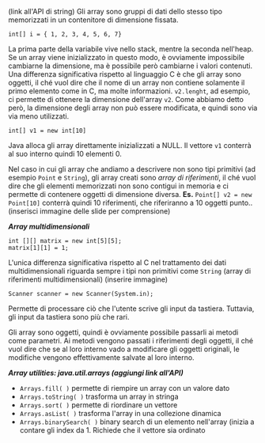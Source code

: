 (link all'API di string)
Gli array sono gruppi di dati dello stesso tipo memorizzati in un contenitore di dimensione fissata.
```
int[] i = { 1, 2, 3, 4, 5, 6, 7}
```
La prima parte della variabile vive nello stack, mentre la seconda nell'heap. Se un array viene inizializzato in questo modo, è ovviamente impossibile cambiarne la dimensione, ma è possibile però cambiarne i valori contenuti.
Una differenza significativa rispetto al linguaggio C è che gli array sono oggetti, il ché vuol dire che il nome di un array non contiene solamente il primo elemento come in C, ma molte informazioni.
``v2.lenght``, ad esempio, ci permette di ottenere la dimensione dell'array ``v2``. Come abbiamo detto però, la dimensione degli array non può essere modificata, e quindi sono via via meno utilizzati.

```
int[] v1 = new int[10]
```
Java alloca gli array direttamente inizializzati a NULL. Il vettore ``v1`` conterrà al suo interno quindi 10 elementi 0.

Nel caso in cui gli array che andiamo a descrivere non sono tipi primitivi (ad esempio ``Point`` e ``String``), gli array creati sono *array di riferimenti*, il ché vuol dire che gli elementi memorizzati non sono contigui in memoria e ci permette di contenere oggetti di dimensione diversa.
**Es.**
``Point[] v2 = new Point[10]`` conterrà quindi 10 riferimenti, che riferiranno a 10 oggetti punto..
(inserisci immagine delle slide per comprensione)

***Array multidimensionali***
```
int [][] matrix = new int[5][5];
matrix[1][1] = 1;
```
L'unica differenza significativa rispetto al C nel trattamento dei dati multidimensionali riguarda sempre i tipi non primitivi come ``String`` (array di riferimenti multidimensionali)
(inserire immagine)


```
Scanner scanner = new Scanner(System.in);
```
Permette di processare ciò che l'utente scrive gli input da tastiera. Tuttavia, gli input da tastiera sono più che rari.

Gli array sono oggetti, quindi è ovviamente possibile passarli ai metodi come parametri. Ai metodi vengono passati i riferimenti degli oggetti, il ché vuol dire che se al loro interno vado a modificare gli oggetti originali, le modifiche vengono effettivamente salvate al loro interno.

***Array utilities: java.util.arrays (aggiungi link all'API)***
- ``Arrays.fill( )`` permette di riempire un array con un valore dato
- ``Arrays.toString( )`` trasforma un array in stringa
- ``Arrays.sort( )`` permette di riordinare un vettore
- ``Arrays.asList( )`` trasforma l'array in una collezione dinamica
- ``Arrays.binarySearch( )`` binary search di un elemento nell'array (inizia a contare gli index da 1. Richiede che il vettore sia ordinato